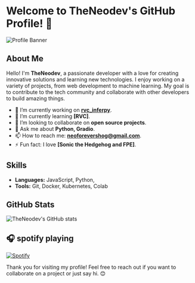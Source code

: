 
# Welcome to TheNeodev's GitHub Profile! 👋

![Profile Banner](https://github.com/TheNeodev/TheNeodev/blob/main/banner.png)


## About Me

Hello! I'm **TheNeodev**, a passionate developer with a love for creating innovative solutions and learning new technologies. I enjoy working on a variety of projects, from web development to machine learning. My goal is to contribute to the tech community and collaborate with other developers to build amazing things.

- 🔭 I’m currently working on **[rvc_inferpy](https://github.com/TheNeodev/rvc_inferpy.git)**.
- 🌱 I’m currently learning **[RVC]**.
- 👯 I’m looking to collaborate on **open source projects**.
- 💬 Ask me about **Python, Gradio**.
- 📫 How to reach me: **[neoforevershog@gmail.com](mailto:neoforevershog@gmail.com)**.
- ⚡ Fun fact: I love **[Sonic the Hedgehog and FPE]**.

## Skills

- **Languages:** JavaScript, Python, 
- **Tools:** Git, Docker, Kubernetes, Colab
## GitHub Stats

![TheNeodev's GitHub stats](https://github-readme-stats.vercel.app/api?username=TheNeodev&show_icons=true&theme=radical)




## :headphones: spotify playing

[![Spotify](https://readme-spotify.warengonzaga.com/api/spotify)](https://open.spotify.com/intl-es/track/1RUzWVhiZ5TCGed5VVcSM5?si=U12wdfdsQN2UbkSRmNtVuA)

Thank you for visiting my profile! Feel free to reach out if you want to collaborate on a project or just say hi. 😊
